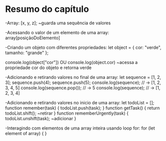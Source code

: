 # Resumo do capítulo

-Array: [x, y, z]; ~guarda uma sequência de valores

-Acessando o valor de um elemento de uma array:
    array[posiçãoDoElemento]

-Criando um objeto com diferentes propriedades:
    let object = {
        cor: "verde",
        tamanho: "grande"
    }; 

   console.log(object["cor"]) OU console.log(object.cor) ~acessa a propriedade cor do objeto e retorna verde

-Adicionando e retirando valores no final de uma array: 
    let sequence = [1, 2, 3];
    sequence.push(4);
    sequence.push(5);
    console.log(sequence);
    // → [1, 2, 3, 4, 5]
    console.log(sequence.pop());
    // → 5
    console.log(sequence);
    // → [1, 2, 3, 4]

-Adicionando e retirando valores no inicio de uma array:
    let todoList = [];
    function remember(task) {
        todoList.push(task);
    }
    function getTask() {
        return todoList.shift(); ~retirar
    }
    function rememberUrgently(task) {
        todoList.unshift(task); ~adicionar
    }

-Interagindo com elementos de uma array inteira usando loop for:
    for (let element of array) {
    }

